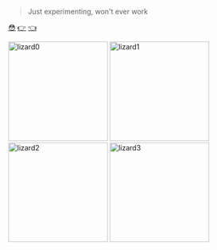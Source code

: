 > Just experimenting, won't ever work

[😳](https://soundcloud.com/pouya-kevin/pouya-x-boobie-lootaveli-50-reasons-why)
[👉](https://soundcloud.com/teamsesh/bones-vertigo)
[👈](https://soundcloud.com/g59/eclipse)

<p>
<img alt="lizard0" height="200" src="https://media1.tenor.com/images/e0e6213d8975133bb96e29ce0cd4f622/tenor.gif?itemid=18901344" />
<img alt="lizard1" height="200" src="https://media1.tenor.com/images/977be734697e4c5cc6f788a2d5a123d4/tenor.gif?itemid=16343382" />
<img alt="lizard2" height="200" src="https://media1.tenor.com/images/cafab3d3e6c3e8825a52c3be93f48870/tenor.gif?itemid=15986207" />
<img alt="lizard3" height="200" src="https://media1.tenor.com/images/2f1068f00fc2ad3910bd400529db5002/tenor.gif?itemid=18057803" />
</p>
